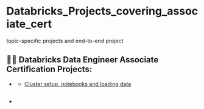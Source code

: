 # Databricks_Projects_covering_associate_cert
topic-specific projects and end-to-end project


<h2>👨‍💻 Databricks Data Engineer Associate Certification Projects:</h2>

- <b></b>
  - [Cluster setup, notebooks and loading data](https://github.com/DarrenDavy12/Databricks-Certification/blob/main/Databricks-Workspace-Setup.md)

- <b></b>
  -
